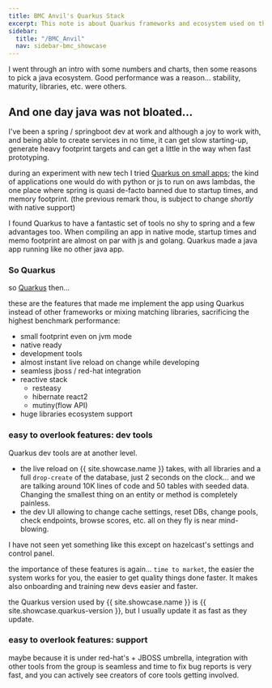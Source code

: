 ```yaml
---
title: BMC Anvil's Quarkus Stack
excerpt: This note is about Quarkus frameworks and ecosystem used on the application
sidebar:
  title: "/BMC_Anvil"
  nav: sidebar-bmc_showcase
---
```


I went through an intro with some numbers and charts, then some reasons to pick a java ecosystem. Good performance was a reason...
stability, maturity, libraries, etc. were others.

## And one day java was not bloated...

I've been a spring / springboot dev at work and although a joy to work with, and being able to create services in no time, it can get slow
starting-up, generate heavy footprint targets and can get a little in the way when fast prototyping.

during an experiment with new tech I tried [Quarkus on small apps](/arch-design-aws-serverless-java-simple); the kind of applications one
would do with python or js to run on aws lambdas, the one place where spring is quasi de-facto banned due to startup times, and memory
footprint. (the previous remark thou, is subject to change *shortly* with native support)

I found Quarkus to have a fantastic set of tools no shy to spring and a few advantages too. When compiling an app in native mode, startup
times and memo footprint are almost on par with js and golang. Quarkus made a java app running like no other java app.

### So Quarkus

so [Quarkus](https://quarkus.io/) then...

these are the features that made me implement the app using Quarkus instead of other frameworks or mixing matching libraries, sacrificing
the highest benchmark performance:

* small footprint even on jvm mode
* native ready
* development tools
* almost instant live reload on change while developing
* seamless jboss / red-hat integration
* reactive stack
    * resteasy
    * hibernate react2
    * mutiny(flow API)
* huge libraries ecosystem support

### easy to overlook features: dev tools

Quarkus dev tools are at another level.

* the live reload on {{ site.showcase.name }} takes, with all libraries and a full `drop-create` of the database, just 2 seconds on the
  clock... and we are talking around 10K lines of code and 50 tables with seeded data. Changing the smallest thing on an entity or method is
  completely painless.
* the dev UI allowing to change cache settings, reset DBs, change pools, check endpoints, browse scores, etc. all on they fly is near
  mind-blowing.

I have not seen yet something like this except on hazelcast's settings and control panel.

the importance of these features is again... `time to market`, the easier the system works for you, the easier to get quality things done
faster. It makes also onboarding and training new devs easier and faster.

the Quarkus version used by {{ site.showcase.name }} is {{ site.showcase.quarkus-version }}, but I usually update it as fast as they update.

### easy to overlook features: support

maybe because it is under red-hat's + JBOSS umbrella, integration with other tools from the group is seamless and time to fix bug reports is
very fast, and you can actively see creators of core tools getting involved.
